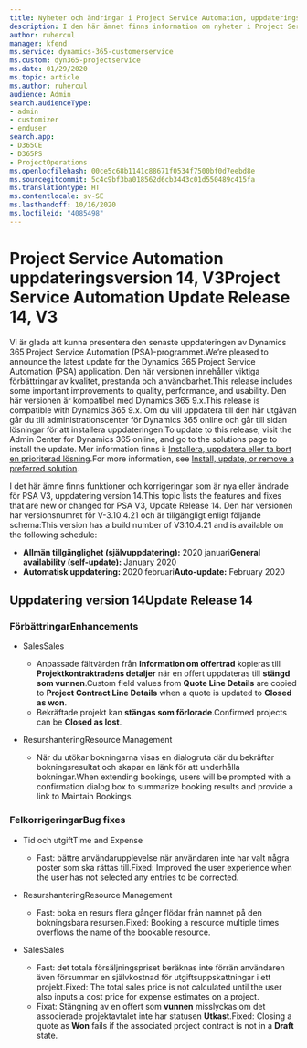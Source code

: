 ```yaml
---
title: Nyheter och ändringar i Project Service Automation, uppdateringsversion 14, version 3
description: I den här ämnet finns information om nyheter i Project Service Automation uppdatering version 14 V3.
author: ruhercul
manager: kfend
ms.service: dynamics-365-customerservice
ms.custom: dyn365-projectservice
ms.date: 01/29/2020
ms.topic: article
ms.author: ruhercul
audience: Admin
search.audienceType:
- admin
- customizer
- enduser
search.app:
- D365CE
- D365PS
- ProjectOperations
ms.openlocfilehash: 00ce5c68b1141c88671f0534f7500bf0d7eebd8e
ms.sourcegitcommit: 5c4c9bf3ba018562d6cb3443c01d550489c415fa
ms.translationtype: HT
ms.contentlocale: sv-SE
ms.lasthandoff: 10/16/2020
ms.locfileid: "4085498"
---
```

# <a name="project-service-automation-update-release-14-v3"></a><span data-ttu-id="84b98-103">Project Service Automation uppdateringsversion 14, V3</span><span class="sxs-lookup"><span data-stu-id="84b98-103">Project Service Automation Update Release 14, V3</span></span>
<span data-ttu-id="84b98-104">Vi är glada att kunna presentera den senaste uppdateringen av Dynamics 365 Project Service Automation (PSA)-programmet.</span><span class="sxs-lookup"><span data-stu-id="84b98-104">We’re pleased to announce the latest update for the Dynamics 365 Project Service Automation (PSA) application.</span></span> <span data-ttu-id="84b98-105">Den här versionen innehåller viktiga förbättringar av kvalitet, prestanda och användbarhet.</span><span class="sxs-lookup"><span data-stu-id="84b98-105">This release includes some important improvements to quality, performance, and usability.</span></span> <span data-ttu-id="84b98-106">Den här versionen är kompatibel med Dynamics 365 9.x.</span><span class="sxs-lookup"><span data-stu-id="84b98-106">This release is compatible with Dynamics 365 9.x.</span></span> <span data-ttu-id="84b98-107">Om du vill uppdatera till den här utgåvan går du till administrationscenter för Dynamics 365 online och går till sidan lösningar för att installera uppdateringen.</span><span class="sxs-lookup"><span data-stu-id="84b98-107">To update to this release, visit the Admin Center for Dynamics 365 online, and go to the solutions page to install the update.</span></span> <span data-ttu-id="84b98-108">Mer information finns i: [Installera, uppdatera eller ta bort en prioriterad lösning](https://docs.microsoft.com/power-platform/admin/install-remove-preferred-solution).</span><span class="sxs-lookup"><span data-stu-id="84b98-108">For more information, see [Install, update, or remove a preferred solution](https://docs.microsoft.com/power-platform/admin/install-remove-preferred-solution).</span></span>

<span data-ttu-id="84b98-109">I det här ämne finns funktioner och korrigeringar som är nya eller ändrade för PSA V3, uppdatering version 14.</span><span class="sxs-lookup"><span data-stu-id="84b98-109">This topic lists the features and fixes that are new or changed for PSA V3, Update Release 14.</span></span> <span data-ttu-id="84b98-110">Den här versionen har versionsnumret för V-3.10.4.21 och är tillgängligt enligt följande schema:</span><span class="sxs-lookup"><span data-stu-id="84b98-110">This version has a build number of V3.10.4.21 and is available on the following schedule:</span></span>

- <span data-ttu-id="84b98-111">**Allmän tillgänglighet (självuppdatering):** 2020 januari</span><span class="sxs-lookup"><span data-stu-id="84b98-111">**General availability (self-update):** January 2020</span></span>
- <span data-ttu-id="84b98-112">**Automatisk uppdatering:** 2020 februari</span><span class="sxs-lookup"><span data-stu-id="84b98-112">**Auto-update:** February 2020</span></span>

## <a name="update-release-14"></a><span data-ttu-id="84b98-113">Uppdatering version 14</span><span class="sxs-lookup"><span data-stu-id="84b98-113">Update Release 14</span></span>

### <a name="enhancements"></a><span data-ttu-id="84b98-114">Förbättringar</span><span class="sxs-lookup"><span data-stu-id="84b98-114">Enhancements</span></span>

- <span data-ttu-id="84b98-115">Sales</span><span class="sxs-lookup"><span data-stu-id="84b98-115">Sales</span></span>

     - <span data-ttu-id="84b98-116">Anpassade fältvärden från **Information om offertrad** kopieras till **Projektkontraktradens detaljer** när en offert uppdateras till **stängd som vunnen**.</span><span class="sxs-lookup"><span data-stu-id="84b98-116">Custom field values from **Quote Line Details** are copied to **Project Contract Line Details** when a quote is updated to **Closed as won**.</span></span>
     - <span data-ttu-id="84b98-117">Bekräftade projekt kan **stängas som förlorade**.</span><span class="sxs-lookup"><span data-stu-id="84b98-117">Confirmed projects can be **Closed as lost**.</span></span>

- <span data-ttu-id="84b98-118">Resurshantering</span><span class="sxs-lookup"><span data-stu-id="84b98-118">Resource Management</span></span>

     - <span data-ttu-id="84b98-119">När du utökar bokningarna visas en dialogruta där du bekräftar bokningsresultat och skapar en länk för att underhålla bokningar.</span><span class="sxs-lookup"><span data-stu-id="84b98-119">When extending bookings, users will be prompted with a confirmation dialog box to summarize booking results and provide a link to Maintain Bookings.</span></span>


### <a name="bug-fixes"></a><span data-ttu-id="84b98-120">Felkorrigeringar</span><span class="sxs-lookup"><span data-stu-id="84b98-120">Bug fixes</span></span>

- <span data-ttu-id="84b98-121">Tid och utgift</span><span class="sxs-lookup"><span data-stu-id="84b98-121">Time and Expense</span></span>

     - <span data-ttu-id="84b98-122">Fast: bättre användarupplevelse när användaren inte har valt några poster som ska rättas till.</span><span class="sxs-lookup"><span data-stu-id="84b98-122">Fixed: Improved the user experience when the user has not selected any entries to be corrected.</span></span>

- <span data-ttu-id="84b98-123">Resurshantering</span><span class="sxs-lookup"><span data-stu-id="84b98-123">Resource Management</span></span>

     - <span data-ttu-id="84b98-124">Fast: boka en resurs flera gånger flödar från namnet på den bokningsbara resursen.</span><span class="sxs-lookup"><span data-stu-id="84b98-124">Fixed: Booking a resource multiple times overflows the name of the bookable resource.</span></span>

- <span data-ttu-id="84b98-125">Sales</span><span class="sxs-lookup"><span data-stu-id="84b98-125">Sales</span></span>

     - <span data-ttu-id="84b98-126">Fast: det totala försäljningspriset beräknas inte förrän användaren även försummar en självkostnad för utgiftsuppskattningar i ett projekt.</span><span class="sxs-lookup"><span data-stu-id="84b98-126">Fixed: The total sales price is not calculated until the user also inputs a cost price for expense estimates on a project.</span></span>
     - <span data-ttu-id="84b98-127">Fixat: Stängning av en offert som **vunnen** misslyckas om det associerade projektavtalet inte har statusen **Utkast**.</span><span class="sxs-lookup"><span data-stu-id="84b98-127">Fixed: Closing a quote as **Won** fails if the associated project contract is not in a **Draft** state.</span></span>

